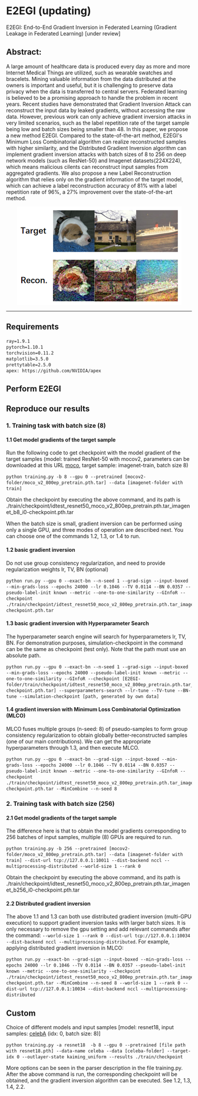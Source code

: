 # E2EGI (updating)
E2EGI: End-to-End Gradient Inversion in Federated Learning
(Gradient Leakage in Federated Learning) [under review]

## Abstract:

A large amount of healthcare data is produced every day as more and more Internet Medical Things are utilized, such as wearable swatches and bracelets. Mining valuable information from the data distributed at the owners is important and useful, but it is challenging to preserve data privacy when the data is transferred to central servers. Federated learning is believed to be a promising approach to handle the problem in recent years. Recent studies have demonstrated that Gradient Inversion Attack can reconstruct the input data by leaked gradients, without accessing the raw data. However, previous work can only achieve gradient inversion attacks in very limited scenarios, such as the label repetition rate of the target sample being low and batch sizes being smaller than 48. In this paper, we propose a new method E2EGI. Compared to the state-of-the-art method, E2EGI's Minimum Loss Combinatorial algorithm can realize reconstructed samples with higher similarity, and the Distributed Gradient Inversion algorithm can implement gradient inversion attacks with batch sizes of 8 to 256 on deep network models (such as ResNet-50) and Imagenet datasets(224X224), which means malicious cilents can reconstruct input samples from aggregated gradients. We also propose a new Label Reconstruction algorithm that relies only on the gradient information of the target model, which can achieve a label reconstruction accuracy of 81\% with a label repetition rate of 96\%, a 27\% improvement over the state-of-the-art method. 

<div align=center> 
<img src='https://github.com/zhaohuali/E2EGI/blob/main/Demo_images/E2EGI_256.png'>
</div>

---

## Requirements

```
ray=1.9.1
pytorch=1.10.1
torchvision=0.11.2
matplotlib=3.5.0
prettytable=2.5.0
apex: https://github.com/NVIDIA/apex
```


## Perform E2EGI

## Reproduce our results

### 1. Training task with batch size (8)

#### 1.1 Get model gradients of the target sample
Run the following code to get checkpoint with the model gradient of the target samples (model: trained ResNet-50 with mocov2, parameters can be downloaded at this  URL [moco](https://github.com/facebookresearch/moco), target sample: imagenet-train, batch size 8)
```
python training.py -b 8 --gpu 0 --pretrained [mocov2-folder/moco_v2_800ep_pretrain.pth.tar] --data [imagenet-folder with train]
```
Obtain the checkpoint by executing the above command, and its path is ./train/checkpoint/idtest_resnet50_moco_v2_800ep_pretrain.pth.tar_imagenet_b8_i0-checkpoint.pth.tar

When the batch size is small, gradient inversion can be performed using only a single GPU, and three modes of operation are described next. You can choose one of the commands 1.2, 1.3, or 1.4 to run.

#### 1.2 basic gradient inversion
Do not use group consistency regularization, and need to provide regularization weights lr, TV, BN (optional)
```
python run.py --gpu 0 --exact-bn --n-seed 1 --grad-sign --input-boxed --min-grads-loss --epochs 24000 --lr 0.1046 --TV 0.0114 --BN 0.0357 --pseudo-label-init known --metric --one-to-one-similarity --GInfoR --checkpoint ./train/checkpoint/idtest_resnet50_moco_v2_800ep_pretrain.pth.tar_imagenet_b8_i0-checkpoint.pth.tar

```

#### 1.3 basic gradient inversion with Hyperparameter Search
The hyperparameter search engine will search for hyperparameters lr, TV, BN. For demonstration purposes, simulation-checkpoint in the command can be the same as checkpoint (test only). Note that the path must use an absolute path.
```
python run.py --gpu 0 --exact-bn --n-seed 1 --grad-sign --input-boxed --min-grads-loss --epochs 24000 --pseudo-label-init known --metric --one-to-one-similarity --GInfoR --checkpoint [E2EGI-folder/train/checkpoint/idtest_resnet50_moco_v2_800ep_pretrain.pth.tar_imagenet_b8_i0-checkpoint.pth.tar] --superparameters-search --lr-tune --TV-tune --BN-tune --simulation-checkpoint [path, generated by own data]
```

#### 1.4 gradient inversion with Minimum Loss Combinatorial Optimization (MLCO)
MLCO fuses multiple groups (n-seed: 8) of pseudo-samples to form group consistency regularization to obtain globally better-reconstructed samples (one of our main contributions). We can get the appropriate hyperparameters through 1.3, and then execute MLCO.
```
python run.py --gpu 0 --exact-bn --grad-sign --input-boxed --min-grads-loss --epochs 24000 --lr 0.1046 --TV 0.0114 --BN 0.0357 --pseudo-label-init known --metric --one-to-one-similarity --GInfoR --checkpoint ./train/checkpoint/idtest_resnet50_moco_v2_800ep_pretrain.pth.tar_imagenet_b8_i0-checkpoint.pth.tar --MinCombine --n-seed 8 
```

### 2. Training task with batch size (256)

#### 2.1 Get model gradients of the target sample
The difference here is that to obtain the model gradients corresponding to 256 batches of input samples, multiple (8) GPUs are required to run. 
```
python training.py -b 256 --pretrained [mocov2-folder/moco_v2_800ep_pretrain.pth.tar] --data [imagenet-folder with train] --dist-url tcp://127.0.0.1:10011 --dist-backend nccl --multiprocessing-distributed --world-size 1 --rank 0 
```
Obtain the checkpoint by executing the above command, and its path is ./train/checkpoint/idtest_resnet50_moco_v2_800ep_pretrain.pth.tar_imagenet_b256_i0-checkpoint.pth.tar

#### 2.2 Distributed gradient inversion
The above 1.1 and 1.3 can both use distributed gradient inversion (multi-GPU execution) to support gradient inversion tasks with larger batch sizes. It is only necessary to remove the gpu setting and add relevant commands after the command: `--world-size 1 --rank 0 --dist-url tcp://127.0.0.1:10034 --dist-backend nccl --multiprocessing-distributed`. For example, applying distributed gradient inversion in MLCO:
```
python run.py --exact-bn --grad-sign --input-boxed --min-grads-loss --epochs 24000 --lr 0.1046 --TV 0.0114 --BN 0.0357 --pseudo-label-init known --metric --one-to-one-similarity --checkpoint ./train/checkpoint/idtest_resnet50_moco_v2_800ep_pretrain.pth.tar_imagenet_b256_i0-checkpoint.pth.tar --MinCombine --n-seed 8 --world-size 1 --rank 0 --dist-url tcp://127.0.0.1:10034 --dist-backend nccl --multiprocessing-distributed
```

## Custom

Choice of different models and input samples [model: resnet18, input samples: [celebA](http://mmlab.ie.cuhk.edu.hk/projects/CelebA.html) (idx: 0, batch size: 8)]
```
python training.py -a resnet18  -b 8 --gpu 0 --pretrained [file path with resnet18.pth] --data-name celeba --data [celeba-folder] --target-idx 0 --outlayer-state kaiming_uniform --results ./train/checkpoint 
```
More options can be seen in the parser description in the file training.py. After the above command is run, the corresponding checkpoint will be obtained, and the gradient inversion algorithm can be executed. See 1.2, 1.3, 1.4, 2.2.
